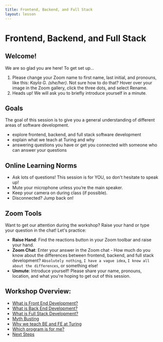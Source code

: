 ```yaml
---
title: Frontend, Backend, and Full Stack
layout: lesson
---
```


# Frontend, Backend, and Full Stack

## Welcome!

We are so glad you are here! To get set up...
1. Please change your Zoom name to first name, last initial, and pronouns, like this: _Kayla G. (she/her)_. Not sure how to do that? Hover over your image in the Zoom gallery, click the three dots, and select Rename.
2. Heads up! We will ask you to briefly introduce yourself in a minute.

## Goals

The goal of this session is to give you a general understanding of different areas of software development.
- explore frontend, backend, and full stack software development
- explain what we teach at Turing and why
- answering questions you have or get you connected with someone who can answer your questions

## Online Learning Norms

- Ask lots of questions! This session is for YOU, so don't hesitate to speak up!
- Mute your microphone unless you’re the main speaker.
- Keep your camera on during class (if possible).
- Disconnected? Jump back on!

## Zoom Tools

Want to get our attention during the workshop? Raise your hand or type your question in the chat! Let's practice:
- **Raise Hand**: Find the reactions button in your Zoom toolbar and raise your hand.
- **Zoom Chat**: Enter your answer in the Zoom chat - How much do you know about the differences between frontend, backend, and full stack development? `Absolutely nothing`, `I have a vague idea`, `I know all about the differences`, or something else!
- **Unmute**: Introduce yourself! Please share your name, pronouns, location, and what you're hoping to get out of this session.

## Workshop Overview:
- [What is Front End Development?](./what-is-fe)
- [What is Back End Development?](./what-is-be)
- [What is Full Stack Development?](./what-is-fs)
- [Myth Busting](./myth-busting)
- [Why we teach BE and FE at Turing](./why-be-fe)
- [Which program is for me?](./which-program-for-me)
- [Next Steps](./next-steps)